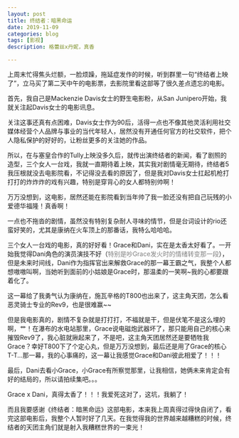 ```yaml
---
layout: post
title: 终结者：暗黑命运
date: 2019-11-09
categories: blog
tags: [影视]
description: 格蕾丝x丹妮，真香

---
```


上周末忙得焦头烂额，一脸烦躁，拖延症发作的时候，听到群里一句“终结者上映了”，立马买了第二天中午的电影票，去影院里看这部等了很久差点遗忘的电影。

首先，我自己是Mackenzie Davis女士的野生电影粉，从San Junipero开始，我就关注起Davis女士的电影讯息。

关注这事还真有点困难，Davis女士作为90后，活得一点也不像其他灵活利用社交媒体经营个人品牌与事业的当代年轻人，居然没有开通任何官方的社交软件，把个人隐私保护的好好的，让粉丝更多的关注她的作品。

所以，在与塞皇合作的Tully上映没多久后，就传出演终结者的新闻，看了剧照的造型，三个女人一台戏，我就一直期待着上映，其实我对剧情毫无期待，终结者5我压根就没去电影院看，不记得没去看的原因了，但是我对Davis女士扛起机枪打打打的炸炸炸的戏有兴趣，特别是穿背心的女人都特别帅啊！

万万没想到，这电影，居然还能在影院看到当年帅了我一脸还没有把自己玩残的小爱德华福隆！真香啊！

一点也不拖沓的剧情，虽然没有特别复杂耐人寻味的情节，但是台词设计的rio还蛮好笑的，尤其是康纳在火车顶上的那番话，我特么哈哈哈。

三个女人一台戏的电影，真的好好看！Grace和Dani，实在是太香太好看了。一开始我觉得Dani角色的演员演技不好（<font color=gray>特别是吵Grace发火时的情绪转变那一段</font>），但是未来时间线，Dani作为指挥官出来解救Grace的那一幕王霸之气，我整个人都想嗷嗷叫啊，当她听到面前的小姑娘是Grace时，那温柔的一笑啊~我的心都要跟着化了。

这一幕给了我勇气认为康纳在，施瓦辛格的T800也出来了，这主角天团，怎么看恶灵骑士专业的Rev9，也是很难赢~~

但是我电影真的，剧情不复杂就是打打打，不福就是干，但是伏笔不是这么埋的啊，艹！在瀑布的水电站那里，Grace说电磁炮武器坏了，那只能用自己的核心来摧毁Rev9了，我心脏就揪起来了，不是吧，这主角天团居然还是要牺牲我Grace？幸好T800下了个定心丸，但是万万没想到，最后还是用了Grace的核心T-T...那一幕，我的心事痛的，这一幕让我感觉Grace和Dani彼此相爱了！！！

最后，Dani去看小Grace，小Grace有所察觉那里，让我相信，她俩未来肯定会有好的结局的，所以请拍续集吧。。。

Grace x Dani，真得太香了！！！我爱死这对了，这坑，我躺了！

而且我要感谢《终结者：暗黑命运》这部电影，本来我上周真得过得快自闭了，看完这部电影后，我整个人暂时好了几天。在我觉得我的世界越来越糟糕的时候，终结者的天团主角们就是射入我糟糕世界的一束光！


